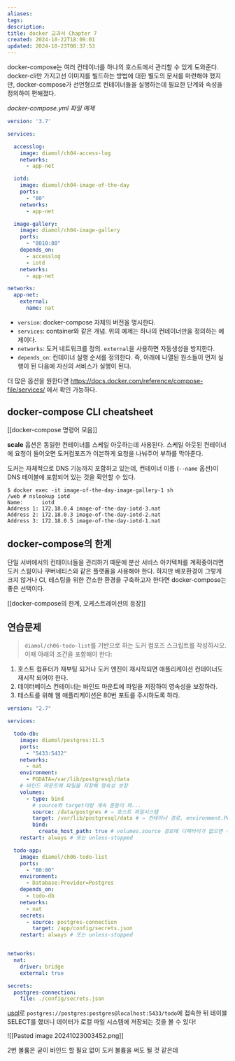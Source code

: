 ```yaml
---
aliases: 
tags: 
description:
title: docker 교과서 Chapter 7
created: 2024-10-22T18:09:01
updated: 2024-10-23T00:37:53
---
```

docker-compose는 여러 컨테이너를 하나의 호스트에서 관리할 수 있게 도와준다. docker-cli만 가지고선 이미지를 빌드하는 방법에 대한 별도의 문서를 마련해야 했지만, docker-compose가 선언형으로 컨테이너들을 실행하는데 필요한 단계와 속성을 정의하여 편해졌다.

*docker-compose.yml 파일 예제*

```yml
version: '3.7'

services:

  accesslog:
    image: diamol/ch04-access-log
    networks:
      - app-net

  iotd:
    image: diamol/ch04-image-of-the-day
    ports:
      - "80"
    networks:
      - app-net

  image-gallery:
    image: diamol/ch04-image-gallery
    ports:
      - "8010:80" 
    depends_on:
      - accesslog
      - iotd
    networks:
      - app-net

networks:
  app-net:
    external:
      name: nat
```

- `version`: docker-compose 자체의 버전을 명시한다.
- `services`: container와 같은 개념. 위의 예제는 하나의 컨테이너만을 정의하는 예제이다.
- `networks`: 도커 네트워크를 정의. `external`을 사용하면 자동생성을 방지한다.
- `depends_on`: 컨테이너 실행 순서를 정의한다. 즉, 아래에 나열된 원소들이 먼저 실행이 된 다음에 자신의 서비스가 실행이 된다.

더 많은 옵션을 원한다면 <https://docs.docker.com/reference/compose-file/services/> 에서 확인 가능하다.

## docker-compose CLI cheatsheet

[[docker-compose 명령어 모음]]

**scale** 옵션은 동일한 컨테이너를 스케일 아웃하는데 사용된다. 스케일 아웃된 컨테이너에 요청이 들어오면 도커컴포즈가 이븐하게 요청을 나눠주어 부하를 막아준다. 

도커는 자체적으로 DNS 기능까지 포함하고 있는데, 컨테이너 이름 (`--name` 옵션)이 DNS 테이블에 포함되어 있는 것을 확인할 수 있다.

```
$ docker exec -it image-of-the-day-image-gallery-1 sh
/web # nslookup iotd
Name:      iotd
Address 1: 172.18.0.4 image-of-the-day-iotd-3.nat
Address 2: 172.18.0.3 image-of-the-day-iotd-2.nat
Address 3: 172.18.0.5 image-of-the-day-iotd-1.nat
```

## docker-compose의 한계

단일 서버에서의 컨테이너들을 관리하기 때문에 분산 서비스 아키텍처를 계획중이라면 도커 스웜이나 쿠버네티스와 같은 플랫폼을 사용해야 한다. 하지만 배포환경이 그렇게 크지 않거나 CI, 테스팅을 위한 간소한 환경을 구축하고자 한다면 docker-compose는 좋은 선택이다.

[[docker-compose의 한계, 오케스트레이션의 등장]]

## 연습문제

> `diamol/ch06-todo-list`를 기반으로 하는 도커 컴포즈 스크립트를 작성하시오. 이때 아래의 조건을 포함해야 한다:

1. 호스트 컴퓨터가 재부팅 되거나 도커 엔진이 재시작되면 애플리케이션 컨테이너도 재시작 되어야 한다.
2. 데이터베이스 컨테이너는 바인드 마운트에 파일을 저장하여 영속성을 보장하라.
3. 테스트를 위해 웹 애플리케이션은 80번 포트를 주시하도록 하라.

```yml
version: "2.7"

services:

  todo-db:
    image: diamol/postgres:11.5
    ports:
      - "5433:5432"
    networks:
      - nat
    environment:
      - PGDATA=/var/lib/postgresql/data
    # 바인드 마운트에 파일을 저장해 영속성 보장
    volumes: 
      - type: bind
		# source와 target이랑 계속 혼동이 와...
        source: /data/postgres # ⇒ 호스트 파일시스템
        target: /var/lib/postgresql/data # ⇒ 컨테이너 경로, environment.PGDATA와 동일한 값을 가져야 함.
        bind:
          create_host_path: true # volumes.source 경로에 디렉터리가 없으면 자동으로 생성
    restart: always # 또는 unless-stopped

  todo-app:
    image: diamol/ch06-todo-list
    ports:
      - "80:80"
    environment:
      - Database:Provider=Postgres
    depends_on:
      - todo-db
    networks:
      - nat
    secrets:
      - source: postgres-connection
        target: /app/config/secrets.json
    restart: always # 또는 unless-stopped


networks:
  nat:
    driver: bridge
    external: true

secrets:
  postgres-connection:
    file: ./config/secrets.json
```

[usql](https://github.com/xo/usql)로 `postgres://postgres:postgres@localhost:5433/todo`에 접속한 뒤 테이블 SELECT를 했더니 데이터가 로컬 파일 시스템에 저장되는 것을 볼 수 있다!

![[Pasted image 20241023003452.png]]

2번 볼륨은 굳이 바인드 할 필요 없이 도커 볼륨을 써도 될 것 같은데

